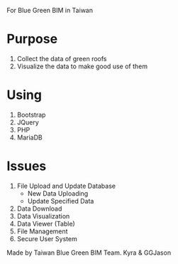For Blue Green BIM in Taiwan

# Purpose
1. Collect the data of green roofs
2. Visualize the data to make good use of them


# Using
1. Bootstrap
2. JQuery
3. PHP
4. MariaDB


# Issues
1. File Upload and Update Database
    * New Data Uploading 
    * Update Specified Data
2. Data Download
3. Data Visualization
4. Data Viewer (Table)
5. File Management
6. Secure User System

Made by Taiwan Blue Green BIM Team.
Kyra & GGJason